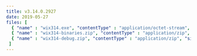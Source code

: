 ```yaml
---
title: v3.14.0.2927
date: 2019-05-27
files: [
  { "name" : "wix314.exe", "contentType" : "application/octet-stream", "size" : 28053840, "title" : "WiX v3.14 Toolset install.", "promoted" : true },
  { "name" : "wix314-binaries.zip", "contentType" : "application/zip", "size" : 34662502, "title" : "WiX v3.14 binaries for situations where install cannot be used.", "protected" : true },
  { "name" : "wix314-debug.zip", "contentType" : "application/zip", "size" : 47648664, "title" : "WiX v3.14 source and symbols for debugging purposes.", "protected" : true }
 ]
---
```


